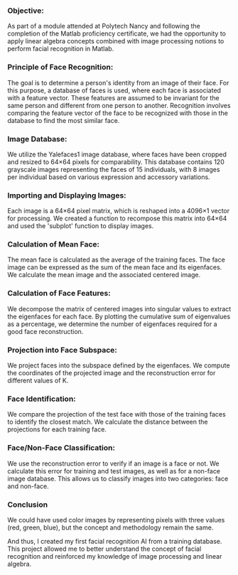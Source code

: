 ### Objective:
As part of a module attended at Polytech Nancy and following the completion of the Matlab proficiency certificate, we had the opportunity to apply linear algebra concepts combined with image processing notions to perform facial recognition in Matlab.

### Principle of Face Recognition:
The goal is to determine a person's identity from an image of their face. For this purpose, a database of faces is used, where each face is associated with a feature vector. These features are assumed to be invariant for the same person and different from one person to another. Recognition involves comparing the feature vector of the face to be recognized with those in the database to find the most similar face.

### Image Database:
We utilize the Yalefaces1 image database, where faces have been cropped and resized to 64×64 pixels for comparability. This database contains 120 grayscale images representing the faces of 15 individuals, with 8 images per individual based on various expression and accessory variations.

### Importing and Displaying Images:
Each image is a 64×64 pixel matrix, which is reshaped into a 4096×1 vector for processing. We created a function to recompose this matrix into 64×64 and used the 'subplot' function to display images.

### Calculation of Mean Face:
The mean face is calculated as the average of the training faces. The face image can be expressed as the sum of the mean face and its eigenfaces. We calculate the mean image and the associated centered image.

### Calculation of Face Features:
We decompose the matrix of centered images into singular values to extract the eigenfaces for each face. By plotting the cumulative sum of eigenvalues as a percentage, we determine the number of eigenfaces required for a good face reconstruction.

### Projection into Face Subspace:
We project faces into the subspace defined by the eigenfaces. We compute the coordinates of the projected image and the reconstruction error for different values of K.

### Face Identification:
We compare the projection of the test face with those of the training faces to identify the closest match. We calculate the distance between the projections for each training face.

### Face/Non-Face Classification:
We use the reconstruction error to verify if an image is a face or not. We calculate this error for training and test images, as well as for a non-face image database. This allows us to classify images into two categories: face and non-face.

### Conclusion
We could have used color images by representing pixels with three values (red, green, blue), but the concept and methodology remain the same.

And thus, I created my first facial recognition AI from a training database. This project allowed me to better understand the concept of facial recognition and reinforced my knowledge of image processing and linear algebra.
